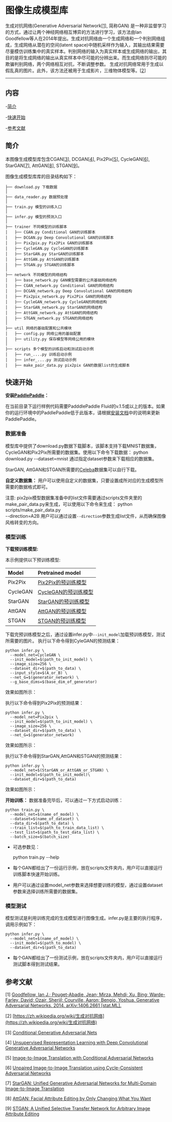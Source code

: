 # 图像生成模型库

生成对抗网络(Generative Adversarial Network\[[1](#参考文献)\], 简称GAN) 是一种非监督学习的方式，通过让两个神经网络相互博弈的方法进行学习，该方法由lan Goodfellow等人在2014年提出。生成对抗网络由一个生成网络和一个判别网络组成，生成网络从潜在的空间(latent space)中随机采样作为输入，其输出结果需要尽量模仿训练集中的真实样本。判别网络的输入为真实样本或生成网络的输出，其目的是将生成网络的输出从真实样本中尽可能的分辨出来。而生成网络则尽可能的欺骗判别网络，两个网络相互对抗，不断调整参数。
生成对抗网络常用于生成以假乱真的图片。此外，该方法还被用于生成影片，三维物体模型等。\[[2](#参考文献)\]

---
## 内容

-[简介](#简介)

-[快速开始](#快速开始)

-[参考文献](#参考文献)

## 简介

本图像生成模型库包含CGAN\[[3](#参考文献)\], DCGAN\[[4](#参考文献)\], Pix2Pix\[[5](#参考文献)\], CycleGAN\[[6](#参考文献)\], StarGAN\[[7](#参考文献)\], AttGAN\[[8](#参考文献)\], STGAN\[[9](#参考文献)\]。

图像生成模型库库的目录结构如下：
```
├── download.py 下载数据
│  
├── data_reader.py 数据预处理
│  
├── train.py 模型的训练入口
│  
├── infer.py 模型的预测入口
│  
├── trainer 不同模型的训练脚本
│   ├── CGAN.py Conditional GAN的训练脚本
│   ├── DCGAN.py Deep Convolutional GAN的训练脚本
│   ├── Pix2pix.py Pix2Pix GAN的训练脚本
│   ├── CycleGAN.py CycleGAN的训练脚本
│   ├── StarGAN.py StarGAN的训练脚本
│   ├── AttGAN.py AttGAN的训练脚本
│   ├── STGAN.py STGAN的训练脚本
│  
├── network 不同模型的网络结构
│   ├── base_network.py GAN模型需要的公共基础网络结构
│   ├── CGAN_network.py Conditional GAN的网络结构
│   ├── DCGAN_network.py Deep Convolutional GAN的网络结构
│   ├── Pix2pix_network.py Pix2Pix GAN的网络结构
│   ├── CycleGAN_network.py CycleGAN的网络结构
│   ├── StarGAN_network.py StarGAN的网络结构
│   ├── AttGAN_network.py AttGAN的网络结构
│   ├── STGAN_network.py STGAN的网络结构
│  
├── util 网络的基础配置和公共模块
│   ├── config.py 网络公用的基础配置
│   ├── utility.py 保存模型等网络公用的模块
│  
├── scripts 多个模型的训练启动和测试启动示例
│   ├── run_....py 训练启动示例
│   ├── infer_....py 测试启动示例
│   ├── make_pair_data.py pix2pix GAN的数据list的生成脚本

```

## 快速开始
**安装[PaddlePaddle](https://github.com/PaddlePaddle/Paddle)：**

在当前目录下运行样例代码需要PadddlePaddle Fluid的v.1.5或以上的版本。如果你的运行环境中的PaddlePaddle低于此版本，请根据[安装文档](http://paddlepaddle.org/documentation/docs/zh/1.4/beginners_guide/install/index_cn.html)中的说明来更新PaddlePaddle。

### 数据准备

模型库中提供了download.py数据下载脚本，该脚本支持下载MNIST数据集，CycleGAN和Pix2Pix所需要的数据集。使用以下命令下载数据：
    python download.py --dataset=mnist
通过指定dataset参数来下载相应的数据集。

StarGAN, AttGAN和STGAN所需要的[Celeba](http://mmlab.ie.cuhk.edu.hk/projects/CelebA.html)数据集可以自行下载。

**自定义数据集：**
用户可以使用自定义的数据集，只要设置成所对应的生成模型所需要的数据格式即可。

注意: pix2pix模型数据集准备中的list文件需要通过scripts文件夹里的make_pair_data.py来生成，可以使用以下命令来生成：
  python scripts/make_pair_data.py \
    --direction=A2B
用户可以通过设置`--direction`参数生成list文件，从而确保图像风格转变的方向。

### 模型训练

**下载预训练模型:** 

本示例提供以下预训练模型:

| Model| Pretrained model |
|:---  |:---|
| Pix2Pix  | [Pix2Pix的预训练模型]()  |
| CycleGAN | [CycleGAN的预训练模型]() |
| StarGAN  | [StarGAN的预训练模型]()  |
| AttGAN   | [AttGAN的预训练模型]()   |
| STGAN    | [STGAN的预训练模型]()     |

下载完预训练模型之后，通过设置infer.py中`--init_model`加载预训练模型，测试所需要的图片。
执行以下命令得到CyleGAN的预测结果：

    python infer.py \
      --model_net=CycleGAN \
      --init_model=$(path_to_init_model) \
      --image_size=256 \
      --dataset_dir=$(path_to_data) \
      --input_style=$(A_or_B) \
      --net_G=$(generator_network) \
      --g_base_dims=$(base_dim_of_generator)

效果如图所示：


执行以下命令得到Pix2Pix的预测结果：

    python infer.py \
      --model_net=Pix2pix \
      --init_model=$(path_to_init_model) \
      --image_size=256 \
      --dataset_dir=$(path_to_data) \
      --net_G=$(generator_network)

效果如图所示：


执行以下命令得到StarGAN,AttGAN和STGAN的预测结果：

    python infer.py \
      --model_net=$(StarGAN_or_AttGAN_or_STGAN) \
      --init_model=$(path_to_init_model)\
      --dataset_dir=$(path_to_data)

效果如图所示：


**开始训练：** 数据准备完毕后，可以通过一下方式启动训练：

    python train.py \
      --model_net=$(name_of_model) \
      --dataset=$(name_of_dataset) \
      --data_dir=$(path_to_data) \
      --train_list=$(path_to_train_data_list) \
      --test_list=$(path_to_test_data_list) \
      --batch_size=$(batch_size)

- 可选参数见：

    python train.py --help
    
- 每个GAN都给出了一份运行示例，放在scripts文件夹内，用户可以直接运行训练脚本快速开始训练。
- 用户可以通过设置model_net参数来选择想要训练的模型，通过设置dataset参数来选择训练所需要的数据集。

### 模型测试
模型测试是利用训练完成的生成模型进行图像生成。infer.py是主要的执行程序，调用示例如下：

    python infer.py \
      --model_net=$(name_of_model) \
      --init_model=$(path_to_model) \
      --dataset_dir=$(path_to_data)
      
- 每个GAN都给出了一份测试示例，放在scripts文件夹内，用户可以直接运行测试脚本得到测试结果。


## 参考文献
[1] [Goodfellow, Ian J.; Pouget-Abadie, Jean; Mirza, Mehdi; Xu, Bing; Warde-Farley, David; Ozair, Sherjil; Courville, Aaron; Bengio, Yoshua. Generative Adversarial Networks. 2014. arXiv:1406.2661 [stat.ML].](https://arxiv.org/abs/1406.2661)

[2] [https://zh.wikipedia.org/wiki/生成对抗网络](https://zh.wikipedia.org/wiki/生成对抗网络)

[3] [Conditional Generative Adversarial Nets](https://arxiv.org/abs/1411.1784)

[4] [Unsupervised Representation Learning with Deep Convolutional Generative Adversarial Networks](https://arxiv.org/abs/1511.06434)

[5] [Image-to-Image Translation with Conditional Adversarial Networks](https://arxiv.org/abs/1611.07004)

[6] [Unpaired Image-to-Image Translation using Cycle-Consistent Adversarial Networks](https://arxiv.org/abs/1703.10593)

[7] [StarGAN: Unified Generative Adversarial Networks for Multi-Domain Image-to-Image Translation](https://arxiv.org/abs/1711.09020)

[8] [AttGAN: Facial Attribute Editing by Only Changing What You Want](https://arxiv.org/abs/1711.10678)

[9] [STGAN: A Unified Selective Transfer Network for Arbitrary Image Attribute Editing](https://arxiv.org/abs/1904.09709)
